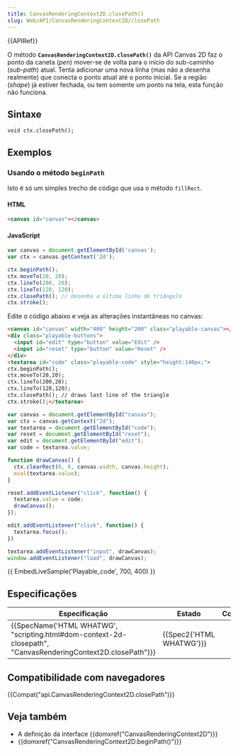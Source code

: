 ```yaml
---
title: CanvasRenderingContext2D.closePath()
slug: Web/API/CanvasRenderingContext2D/closePath
---
```

{{APIRef}}

O método **`CanvasRenderingContext2D.closePath()`** da API Canvas 2D faz o ponto da caneta (_pen_) mover-se de volta para o início do sub-caminho (_sub-path_) atual. Tenta adicionar uma nova linha (mas não a desenha realmente) que conecta o ponto atual até o ponto inicial. Se a região (_shape_) já estiver fechada, ou tem somente um ponto na tela, esta função não funciona.

## Sintaxe

```
void ctx.closePath();
```

## Exemplos

### Usando o método `beginPath`

Isto é só um simples trecho de código que usa o método `fillRect`.

#### HTML

```html
<canvas id="canvas"></canvas>
```

#### JavaScript

```js
var canvas = document.getElementById('canvas');
var ctx = canvas.getContext('2d');

ctx.beginPath();
ctx.moveTo(20, 20);
ctx.lineTo(200, 20);
ctx.lineTo(120, 120);
ctx.closePath(); // desenha a última linha do triângulo
ctx.stroke();
```

Edite o código abaixo e veja as alterações instantâneas no canvas:

```html hidden
<canvas id="canvas" width="400" height="200" class="playable-canvas"></canvas>
<div class="playable-buttons">
  <input id="edit" type="button" value="Edit" />
  <input id="reset" type="button" value="Reset" />
</div>
<textarea id="code" class="playable-code" style="height:140px;">
ctx.beginPath();
ctx.moveTo(20,20);
ctx.lineTo(200,20);
ctx.lineTo(120,120);
ctx.closePath(); // draws last line of the triangle
ctx.stroke();</textarea>
```

```js hidden
var canvas = document.getElementById("canvas");
var ctx = canvas.getContext("2d");
var textarea = document.getElementById("code");
var reset = document.getElementById("reset");
var edit = document.getElementById("edit");
var code = textarea.value;

function drawCanvas() {
  ctx.clearRect(0, 0, canvas.width, canvas.height);
  eval(textarea.value);
}

reset.addEventListener("click", function() {
  textarea.value = code;
  drawCanvas();
});

edit.addEventListener("click", function() {
  textarea.focus();
})

textarea.addEventListener("input", drawCanvas);
window.addEventListener("load", drawCanvas);
```

{{ EmbedLiveSample('Playable_code', 700, 400) }}

## Especificações

| Especificação                                                                                                                                    | Estado                           | Comentário |
| ------------------------------------------------------------------------------------------------------------------------------------------------ | -------------------------------- | ---------- |
| {{SpecName('HTML WHATWG', "scripting.html#dom-context-2d-closepath", "CanvasRenderingContext2D.closePath")}} | {{Spec2('HTML WHATWG')}} |            |

## Compatibilidade com navegadores

{{Compat("api.CanvasRenderingContext2D.closePath")}}

## Veja também

- A definição da interface {{domxref("CanvasRenderingContext2D")}}
- {{domxref("CanvasRenderingContext2D.beginPath()")}}
